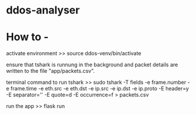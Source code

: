 # ddos-analyser

# How to - 

activate environment >> source ddos-venv/bin/activate

ensure that tshark is runnung in the background and packet details are written to the file "app/packets.csv".

terminal command to run tshark >> sudo tshark -T fields -e frame.number -e frame.time -e eth.src -e eth.dst -e ip.src -e ip.dst -e ip.proto -E header=y -E separator='\' -E quote=d -E occurrence=f > packets.csv

run the app >> flask run

